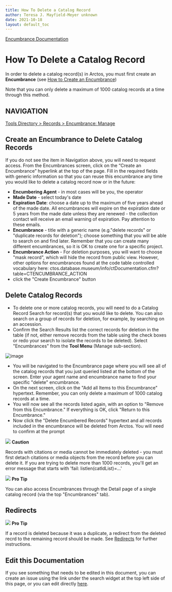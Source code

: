 ```yaml
---
title: How To Delete a Catalog Record
author: Teresa J. Mayfield-Meyer unknown
date: 2021-10-18
layout: default_toc
---
```


[Encumbrance Documentation](https://handbook.arctosdb.org/documentation/encumbrance)

# How To Delete a Catalog Record

In order to delete a catalog record(s) in Arctos, you must first create an **Encumbrance** (see [How to Create an Encumbrance](https://handbook.arctosdb.org/how_to/How-to-Create-an-Encumbrance.html))

Note that you can only delete a maximum of 1000 catalog records at a time through this method.

## NAVIGATION
[Tools Directory > Records > Encumbrance: Manage](https://arctos.database.museum/Encumbrances.cfm)

## Create an Encumbrance to Delete Catalog Records

If you do not see the item in Navigation above, you will need to request access. From the Encumbrances screen, click on the “Create an Encumbrance” hyperlink at the top of the page. Fill in the required fields with generic information so that you can reuse this encumbrance any time you would like to delete a catalog record now or in the future:
* **Encumbering Agent** - in most cases will be you, the operator
* **Made Date** - select today's date
* **Expiration Date**: choose a date up to the maximum of five years ahead of the made date. All encumbrances will expire on the expiration date or 5 years from the made date unless they are renewed - the collection contact will receive an email warning of expiration. Pay attention to these emails.
* **Encumbrance** - title with a generic name (e.g."delete records" or "duplicate records for deletion"); choose something that you will be able to search on and find later. Remember that you can create many different encumbrances, so it is OK to create one for a specific project.
* **Encumbrance Action** - For deletion purposes, you will want to choose "mask record", which will hide the record from public view. However, other options for encumbrances found at the code table controlled vocabulary here:
ctos.database.museum/info/ctDocumentation.cfm?table=CTENCUMBRANCE_ACTION
* click the "Create Encumbrance" button

## Delete Catalog Records

* To delete one or more catalog records, you will need to do a Catalog Record Search for record(s) that you would like to delete. You can also search on a group of records for deletion, for example, by searching on an accession.
* Confirm the Search Results list the correct records for deletion in the table (if not, either remove records from the table using the check boxes or redo your search to isolate the records to be deleted). Select "Encumbrances" from the **Tool Menu** (Manage sub-section).

![image](https://github.com/ArctosDB/documentation-wiki/assets/11336485/fe9e7565-6de0-4725-a28f-cb28f26ae4b0)

* You will be navigated to the Encumbrance page where you will see all of the catalog records that you just queried listed at the bottom of the screen. Enter your agent name and encumbrance name to find your specific "delete" encumbrance.
* On the next screen, click on the "Add all Items to this Encumbrance" hypertext. Remember, you can only delete a maximum of 1000 catalog records at a time.
* You will now see all the records listed again, with an option to "Remove from this Encumbrance." If everything is OK, click "Return to this Encumbrance."
* Now click the "Delete Encumbered Records" hypertext and all records included in the encumbrance will be deleted from Arctos. You will need to confirm at the prompt  

![](https://raw.githubusercontent.com/ArctosDB/documentation-wiki/gh-pages/tutorial_images/Bear%20Caution.jpg) **Caution**

Records with citations or media cannot be immediately deleted - you must first detach citations or media objects from the record before you can delete it. If you are trying to delete more than 1000 records, you'll get an error message that starts with 'fail: listlen(catIdList)=...'

![](https://raw.githubusercontent.com/ArctosDB/documentation-wiki/gh-pages/tutorial_images/Bear%20Pro.jpg) **Pro Tip**

You can also access Encumbrances through the Detail page of a single catalog record (via the top "Encumbrances" tab).

## Redirects

![](https://raw.githubusercontent.com/ArctosDB/documentation-wiki/gh-pages/tutorial_images/Bear%20Pro.jpg) **Pro Tip**

If a record is deleted because it was a duplicate, a redirect from the deleted recrd to the remaining record should be made. See [Redirects](https://handbook.arctosdb.org/documentation/redirect.html) for further instructions.

## Edit this Documentation

If you see something that needs to be edited in this document, you can create an issue using the link under the search widget at the top left side of this page, or you can edit directly <a href="https://github.com/ArctosDB/documentation-wiki/edit/gh-pages/_how_to/How-to-Delete-Specimen-Records.markdown" target="_blank">here</a>.
